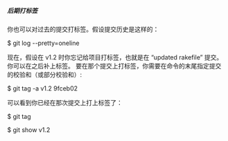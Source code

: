 

##### **后期打标签**

你也可以对过去的提交打标签。假设提交历史是这样的：

$ git log --pretty=oneline

现在，假设在 v1.2 时你忘记给项目打标签，也就是在 “updated rakefile” 提交。 你可以在之后补上标签。 要在那个提交上打标签，你需要在命令的末尾指定提交的校验和（或部分校验和）:

$ git tag -a v1.2 9fceb02

可以看到你已经在那次提交上打上标签了：

$ git tag



$ git show v1.2


